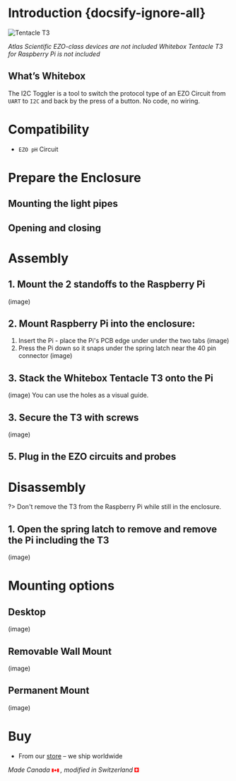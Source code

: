 # Introduction {docsify-ignore-all}

![Tentacle T3](/_media/i2c-toggler-photo.png)

_Atlas Scientific EZO-class devices are not included_
_Whitebox Tentacle T3 for Raspberry Pi is not included_

## What’s Whitebox
The I2C Toggler is a tool to switch the protocol type of an EZO Circuit from `UART` to `I2C` and back by the press of a button. No code, no wiring.

# Compatibility
* `EZO pH` Circuit

# Prepare the Enclosure

## Mounting the light pipes

## Opening and closing

# Assembly

## 1. Mount the 2 standoffs to the Raspberry Pi
(image)

## 2. Mount Raspberry Pi into the enclosure:
1. Insert the Pi - place the Pi's PCB edge under under the two tabs
(image)
1. Press the Pi down so it snaps under the spring latch near the 40 pin connector
(image)

## 3. Stack the Whitebox Tentacle T3 onto the Pi
(image)
You can use the holes as a visual guide.

## 3. Secure the T3 with screws
(image)

## 5. Plug in the EZO circuits and probes


# Disassembly

?> Don't remove the T3 from the Raspberry Pi while still in the enclosure.

## 1. Open the spring latch to remove and remove the Pi including the T3
(image)

# Mounting options

## Desktop
(image)

## Removable Wall Mount
(image)

## Permanent Mount
(image)

# Buy
* From our [<i class="fas fa-shopping-cart"></i> store](https://www.whiteboxes.ch/shop/b3-project-enclosure/) – we ship worldwide


*Made Canada* ![Canada](_media/canada-flag-icon-16.png)  *, modified in Switzerland* ![Switzerland](_media/its-flag-is-a-big-plus.png)
